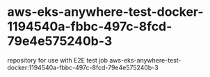 # aws-eks-anywhere-test-docker-1194540a-fbbc-497c-8fcd-79e4e575240b-3
repository for use with E2E test job aws-eks-anywhere-test-docker:1194540a-fbbc-497c-8fcd-79e4e575240b-3
